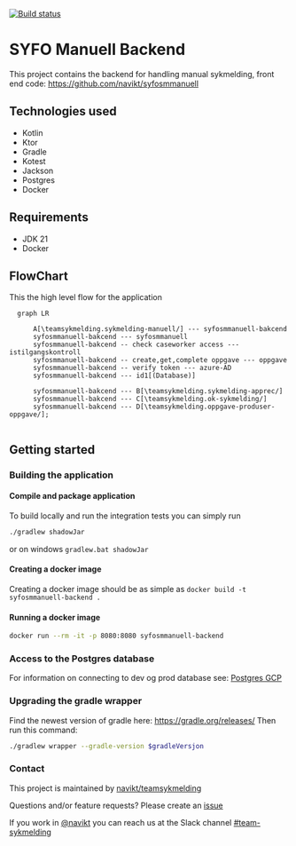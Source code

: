 [![Build status](https://github.com/navikt/syfosmmanuell-backend/workflows/Deploy%20to%20dev%20and%20prod/badge.svg)](https://github.com/navikt/syfosmmanuell-backend/workflows/Deploy%20to%20dev%20and%20prod/badge.svg)

# SYFO Manuell Backend

This project contains the backend for handling manual sykmelding, front end
code: https://github.com/navikt/syfosmmanuell

## Technologies used

* Kotlin
* Ktor
* Gradle
* Kotest
* Jackson
* Postgres
* Docker

## Requirements

* JDK 21
* Docker

## FlowChart
This the high level flow for the application
```mermaid
  graph LR
  
      A[\teamsykmelding.sykmelding-manuell/] --- syfosmmanuell-bakcend
      syfosmmanuell-bakcend --- syfosmmanuell
      syfosmmanuell-bakcend -- check caseworker access --- istilgangskontroll
      syfosmmanuell-bakcend -- create,get,complete oppgave --- oppgave
      syfosmmanuell-bakcend -- verify token --- azure-AD
      syfosmmanuell-bakcend --- id1[(Database)]
      
      syfosmmanuell-bakcend --- B[\teamsykmelding.sykmelding-apprec/]
      syfosmmanuell-bakcend --- C[\teamsykmelding.ok-sykmelding/]
      syfosmmanuell-bakcend --- D[\teamsykmelding.oppgave-produser-oppgave/];  
 
```

## Getting started
### Building the application

#### Compile and package application

To build locally and run the integration tests you can simply run
``` bash 
./gradlew shadowJar
 ```
or on windows
`gradlew.bat shadowJar`

#### Creating a docker image

Creating a docker image should be as simple as `docker build -t syfosmmanuell-backend .`

#### Running a docker image

``` bash
docker run --rm -it -p 8080:8080 syfosmmanuell-backend
```

### Access to the Postgres database

For information on connecting to dev og prod database see: [Postgres GCP](https://doc.nais.io/cli/commands/postgres/)

### Upgrading the gradle wrapper

Find the newest version of gradle here: https://gradle.org/releases/ Then run this command:

``` bash
./gradlew wrapper --gradle-version $gradleVersjon
```

### Contact

This project is maintained by [navikt/teamsykmelding](CODEOWNERS)

Questions and/or feature requests? Please create an [issue](https://github.com/navikt/syfosmmanuell-backend/issues)

If you work in [@navikt](https://github.com/navikt) you can reach us at the Slack
channel [#team-sykmelding](https://nav-it.slack.com/archives/CMA3XV997)
